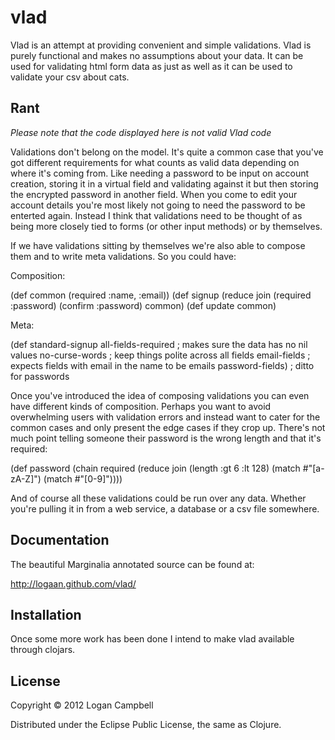 # vlad

Vlad is an attempt at providing convenient and simple validations. Vlad is
purely functional and makes no assumptions about your data. It can be used for
validating html form data as just as well as it can be used to validate your
csv about cats.

## Rant

*Please note that the code displayed here is not valid Vlad code*

Validations don't belong on the model. It's quite a common case that you've got
different requirements for what counts as valid data depending on where it's
coming from. Like needing a password to be input on account creation, storing
it in a virtual field and validating against it but then storing the encrypted
password in another field. When you come to edit your account details you're
most likely not going to need the password to be enterted again. Instead I
think that validations need to be thought of as being more closely tied to
forms (or other input methods) or by themselves.

If we have validations sitting by themselves we're also able to compose them
and to write meta validations. So you could have:

  Composition: 

  (def common
    (required :name, :email))
  (def signup
    (reduce join
      (required :password)
      (confirm  :password)
      common)
  (def update
    common)

  Meta:

  (def standard-signup
    all-fields-required   ; makes sure the data has no nil values
    no-curse-words        ; keep things polite across all fields
    email-fields          ; expects fields with email in the name to be emails
    password-fields)      ; ditto for passwords

Once you've introduced the idea of composing validations you can even have
different kinds of composition. Perhaps you want to avoid overwhelming users
with validation errors and instead want to cater for the common cases and only
present the edge cases if they crop up. There's not much point telling someone
their password is the wrong length and that it's required:

  (def password
    (chain
      required
      (reduce join
        (length :gt 6 :lt 128)
        (match #"[a-zA-Z]")
        (match #"[0-9]"))))

And of course all these validations could be run over any data. Whether you're
pulling it in from a web service, a database or a csv file somewhere.

## Documentation

The beautiful Marginalia annotated source can be found at:

  http://logaan.github.com/vlad/

## Installation

Once some more work has been done I intend to make vlad available through
clojars.

## License

Copyright © 2012 Logan Campbell

Distributed under the Eclipse Public License, the same as Clojure.
